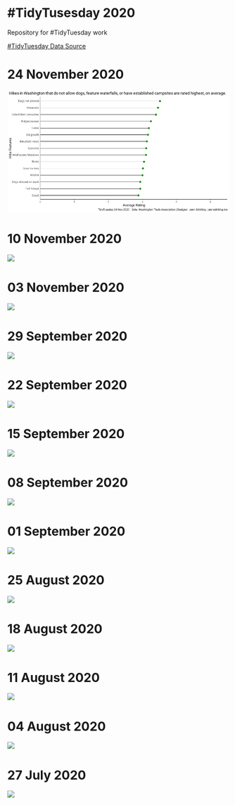 # #TidyTusesday 2020
Repository for #TidyTuesday work

[#TidyTuesday Data Source](https://github.com/rfordatascience/tidytuesday)

# 24 November 2020
![](https://github.com/jennschilling/tidytusesday/blob/master/2020-11-24/washington_hikes.png)

# 10 November 2020
![](https://github.com/jennschilling/tidytusesday/blob/master/2020-11-10/landline_v_mobile.gif)

# 03 November 2020
![](https://github.com/jennschilling/tidytusesday/blob/master/2020-11-03/ikea_category_prices.png)

# 29 September 2020
![](https://github.com/jennschilling/tidytusesday/blob/master/2020-09-29/worldwide_sales.png)

# 22 September 2020
![](https://github.com/jennschilling/tidytusesday/blob/master/2020-09-22/first_ascents.png)

# 15 September 2020
![](https://github.com/jennschilling/tidytusesday/blob/master/2020-09-15/k12_spend_per_child.png)

# 08 September 2020
![](https://github.com/jennschilling/tidytusesday/blob/master/2020-09-08/friends_seasons.gif)

#  01 September 2020
![](https://github.com/jennschilling/tidytusesday/blob/master/2020-09-01/banana.yield.png)

# 25 August 2020
![](https://github.com/jennschilling/tidytusesday/blob/master/2020-08-25/chopped.png)

# 18 August 2020
![](https://github.com/jennschilling/tidytusesday/blob/master/2020-08-18/extinct.plants.png)

# 11 August 2020
![](https://github.com/jennschilling/tidytusesday/blob/master/2020-08-11/avatar.ratings.characters.png)

# 04 August 2020

![](https://github.com/jennschilling/tidytusesday/blob/master/2020-08-04/top10_european_energy.png)

# 27 July 2020

![](https://github.com/jennschilling/tidytusesday/blob/master/2020-07-28/tidytuesday-palmerpenguins.png)
